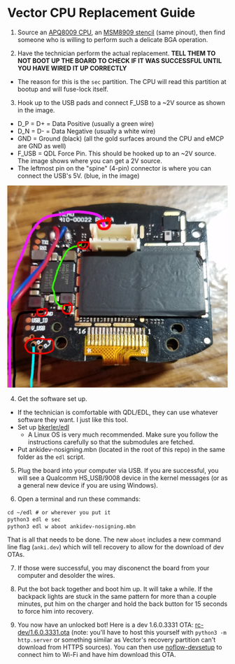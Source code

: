 # Vector CPU Replacement Guide

1. Source an [APQ8009 CPU](https://www.aliexpress.us/item/3256803378630939.html), an [MSM8909 stencil](https://www.aliexpress.us/item/2251832705095349.html?gatewayAdapt=glo2usa4itemAdapt) (same pinout), then find someone who is willing to perform such a delicate BGA operation.

2. Have the technician perform the actual replacement. ****TELL THEM TO NOT BOOT UP THE BOARD TO CHECK IF IT WAS SUCCESSFUL UNTIL YOU HAVE WIRED IT UP CORRECTLY****

-   The reason for this is the `sec` partition. The CPU will read this partition at bootup and will fuse-lock itself.

3. Hook up to the USB pads and connect F_USB to a ~2V source as shown in the image.

-   D_P = D+ = Data Positive (usually a green wire)
-   D_N = D- = Data Negative (usually a white wire)
-   GND = Ground (black) (all the gold surfaces around the CPU and eMCP are GND as well)
-   F_USB = QDL Force Pin. This should be hooked up to an ~2V source. The image shows where you can get a 2V source.
-   The leftmost pin on the "spine" (4-pin) connector is where you can connect the USB's 5V. (blue, in the image)

![wire guide](/wires.jpg)

4. Get the software set up.
-   If the technician is comfortable with QDL/EDL, they can use whatever software they want. I just like this tool.
-   Set up [bkerler/edl](https://github.com/bkerler/edl?tab=readme-ov-file#grab-files-and-install)
    -   A Linux OS is very much recommended. Make sure you follow the instructions carefully so that the submodules are fetched.
-   Put ankidev-nosigning.mbn (located in the root of this repo) in the same folder as the `edl` script.

5. Plug the board into your computer via USB. If you are successful, you will see a Qualcomm HS_USB/9008 device in the kernel messages (or as a general new device if you are using Windows).

6. Open a terminal and run these commands:

```
cd ~/edl # or wherever you put it
python3 edl e sec
python3 edl w aboot ankidev-nosigning.mbn
```

That is all that needs to be done. The new `aboot` includes a new command line flag (`anki.dev`) which will tell recovery to allow for the download of dev OTAs.

7. If those were successful, you may disconenct the board from your computer and desolder the wires.

8. Put the bot back together and boot him up. It will take a while. If the backpack lights are stuck in the same pattern for more than a couple minutes, put him on the charger and hold the back button for 15 seconds to force him into recovery.

9. You now have an unlocked bot! Here is a dev 1.6.0.3331 OTA: [rc-dev/1.6.0.3331.ota](https://web.archive.org/web/20220722212945/https://ota.global.anki-dev-services.com/vic/rc-dev/lo8awreh23498sf/full/1.6.0.3331.ota) (note: you'll have to host this yourself with `python3 -m http.server` or something similar as Vector's recovery partition can't download from HTTPS sources). You can then use [noflow-devsetup](https://www.project-victor.org/noflow-devsetup) to connect him to Wi-Fi and have him download this OTA.

